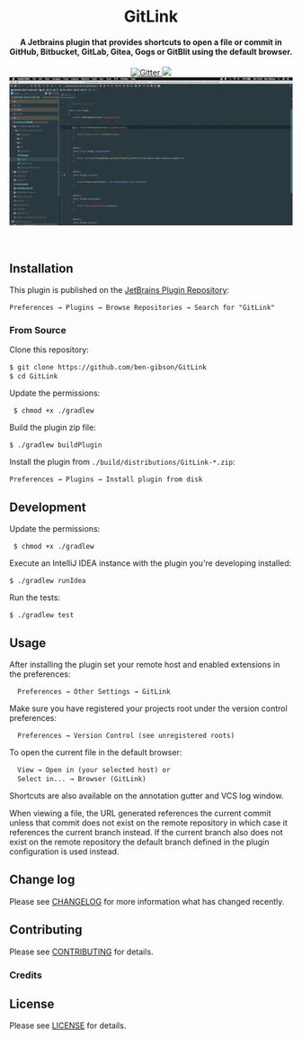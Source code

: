 <h1 align="center">
  GitLink
  <br>
</h1>

<h4 align="center">
    A Jetbrains plugin that provides shortcuts to open a file or commit in GitHub, Bitbucket, GitLab, Gitea,
    Gogs or GitBlit using the default browser.
</h4>

<p align="center">
  <a href="https://travis-ci.org/ben-gibson/GitLink">
    <img src="https://travis-ci.org/ben-gibson/GitLink.svg?branch=master"
         alt="Gitter">
  </a>
  <a href="https://gitter.im/jetbrains-open-in-git-host/Lobby?utm_source=badge&utm_medium=badge&utm_campaign=pr-badge&utm_content=badge"><img src="https://badges.gitter.im/jetbrains-open-in-git-host/Lobby.svg"></a>
  <br>
  <img src="gitlink-demo.gif" alt="demo">
</p>
<br>

Installation
-------------------------------------------------------------------------------

This plugin is published on the
[JetBrains Plugin Repository](https://plugins.jetbrains.com/plugin/8183):

    Preferences → Plugins → Browse Repositories → Search for "GitLink"

### From Source

Clone this repository:

    $ git clone https://github.com/ben-gibson/GitLink
    $ cd GitLink

Update the permissions:

     $ chmod +x ./gradlew

Build the plugin zip file:

    $ ./gradlew buildPlugin

Install the plugin from `./build/distributions/GitLink-*.zip`:

    Preferences → Plugins → Install plugin from disk


Development
-------------------------------------------------------------------------------

Update the permissions:

     $ chmod +x ./gradlew

Execute an IntelliJ IDEA instance with the plugin you're developing installed:

    $ ./gradlew runIdea

Run the tests:

    $ ./gradlew test

Usage
-------------------------------------------------------------------------------

After installing the plugin set your remote host and enabled extensions in the preferences:

      Preferences → Other Settings → GitLink
      
Make sure you have registered your projects root under the version control preferences:

      Preferences → Version Control (see unregistered roots)

To open the current file in the default browser:

      View → Open in (your selected host) or
      Select in... → Browser (GitLink)

Shortcuts are also available on the annotation gutter and VCS log window.

When viewing a file, the URL generated references the current commit unless that commit does not exist on the remote
repository in which case it references the current branch instead. If the current branch also does not exist on the
remote repository the default branch defined in the plugin configuration is used instead.

Change log
-------------------------------------------------------------------------------

Please see [CHANGELOG](CHANGELOG.md) for more information what has changed recently.

Contributing
-------------------------------------------------------------------------------

Please see [CONTRIBUTING](CONTRIBUTING.md) for details.

### Credits

License
-------------------------------------------------------------------------------

Please see [LICENSE](LICENSE) for details.
